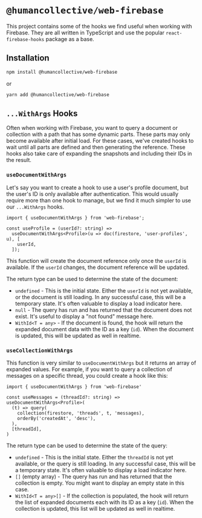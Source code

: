 # `@humancollective/web-firebase`

This project contains some of the hooks we find useful when working with Firebase. They are all written in TypeScript and use the popular `react-firebase-hooks` package as a base.

## Installation

```bash
npm install @humancollective/web-firebase
```

or

```bash
yarn add @humancollective/web-firebase
```

## `...WithArgs` Hooks

Often when working with Firebase, you want to query a document or collection with a path that has some dynamic parts. These parts may only become available after initial load. For these cases, we've created hooks to wait until all parts are defined and then generating the reference. These hooks also take care of expanding the snapshots and including their IDs in the result.

### `useDocumentWithArgs`

Let's say you want to create a hook to use a user's profile document, but the user's ID is only available after authentication. This would usually require more than one hook to manage, but we find it much simpler to use our `...WithArgs` hooks.

```tsx
import { useDocumentWithArgs } from 'web-firebase';

const useProfile = (userId?: string) =>
  useDocumentWithArgs<Profile>(u => doc(firestore, 'user-profiles', u), [
    userId,
  ]);
```

This function will create the document reference only once the `userId` is available. If the `userId` changes, the document reference will be updated.

The return type can be used to determine the state of the document:

- `undefined` - This is the initial state. Either the `userId` is not yet available, or the document is still loading. In any successful case, this will be a temporary state. It's often valuable to display a load indicator here.
- `null` - The query has run and has returned that the document does not exist. It's useful to display a "not found" message here.
- `WithId<T = any>` - If the document is found, the hook will return the expanded document data with the ID as a key (`id`). When the document is updated, this will be updated as well in realtime.

### `useCollectionWithArgs`

This function is very similar to `useDocumentWithArgs` but it returns an array of expanded values. For example, if you want to query a collection of messages on a specific thread, you could create a hook like this:

```tsx
import { useDocumentWithArgs } from 'web-firebase'

const useMessages = (threadId?: string) => useDocumentWithArgs<Profile>(
  (t) => query(
    collection(firestore, 'threads', t, 'messages),
    orderBy('createdAt', 'desc'),
  ),
  [threadId],
)
```

The return type can be used to determine the state of the query:

- `undefined` - This is the initial state. Either the `threadId` is not yet available, or the query is still loading. In any successful case, this will be a temporary state. It's often valuable to display a load indicator here.
- `[]` (empty array) - The query has run and has returned that the collection is empty. You might want to display an empty state in this case.
- `WithId<T = any>[]` - If the collection is populated, the hook will return the list of expanded documents each with its ID as a key (`id`). When the collection is updated, this list will be updated as well in realtime.
